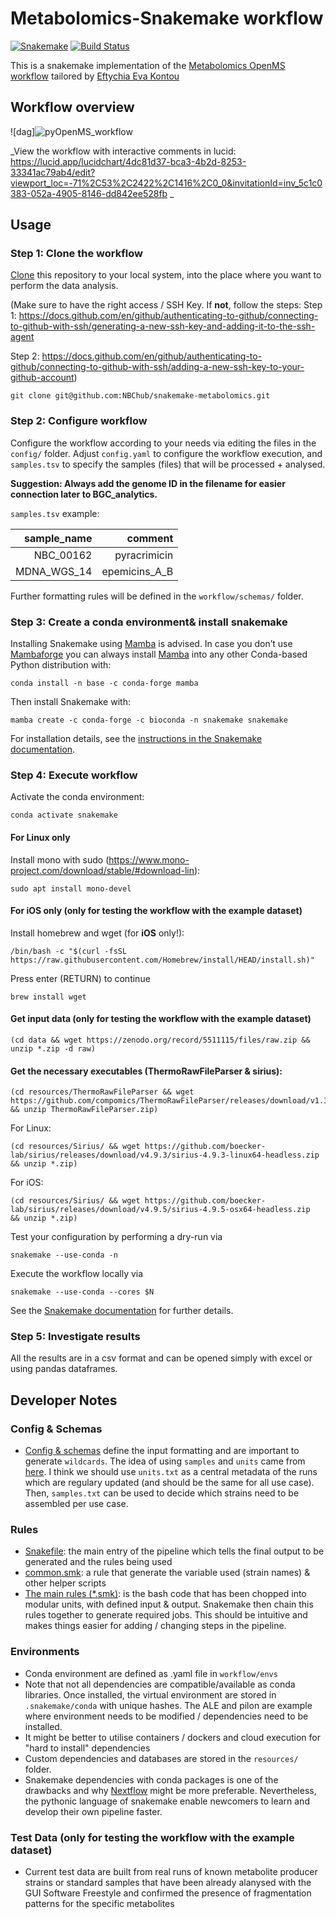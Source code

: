 # Metabolomics-Snakemake workflow
[![Snakemake](https://img.shields.io/badge/snakemake-≥6.7.0-brightgreen.svg)](https://snakemake.bitbucket.io)
[![Build Status](https://travis-ci.org/snakemake-workflows/snakemake-bgc-analytics.svg?branch=master)](https://travis-ci.org/snakemake-workflows/snakemake-bgc-analytics)

This is a snakemake implementation of the [Metabolomics OpenMS workflow](snakemake-metabolomics/workflow/scripts/OpenMSWF.py) tailored by [Eftychia Eva Kontou](https://github.com/eeko-kon)
## Workflow overview
![dag]![pyOpenMS_workflow](https://user-images.githubusercontent.com/54527247/136806110-6b438497-bc48-4867-974b-269e36a2ba66.jpeg)

_View the workflow with interactive comments in lucid: https://lucid.app/lucidchart/4dc81d37-bca3-4b2d-8253-33341ac79ab4/edit?viewport_loc=-71%2C53%2C2422%2C1416%2C0_0&invitationId=inv_5c1c0383-052a-4905-8146-dd842ee528fb _

## Usage
### Step 1: Clone the workflow

[Clone](https://help.github.com/en/articles/cloning-a-repository) this repository to your local system, into the place where you want to perform the data analysis.

(Make sure to have the right access / SSH Key. If **not**, follow the steps:
Step 1: https://docs.github.com/en/github/authenticating-to-github/connecting-to-github-with-ssh/generating-a-new-ssh-key-and-adding-it-to-the-ssh-agent

Step 2: https://docs.github.com/en/github/authenticating-to-github/connecting-to-github-with-ssh/adding-a-new-ssh-key-to-your-github-account)


    git clone git@github.com:NBChub/snakemake-metabolomics.git

### Step 2: Configure workflow

Configure the workflow according to your needs via editing the files in the `config/` folder. Adjust `config.yaml` to configure the workflow execution, and `samples.tsv` to specify the samples (files) that will be processed + analysed. 

**Suggestion: Always add the genome ID in the filename for easier connection later to BGC_analytics.**

`samples.tsv` example:

|  sample_name |       comment                |
|-------------:|-----------------------------:|
| NBC_00162    | pyracrimicin                 |
| MDNA_WGS_14  | epemicins_A_B                |


Further formatting rules will be defined in the `workflow/schemas/` folder.


### Step 3: Create a conda environment& install snakemake

Installing Snakemake using [Mamba](https://github.com/mamba-org/mamba) is advised. In case you don’t use [Mambaforge](https://github.com/conda-forge/miniforge#mambaforge) you can always install [Mamba](https://github.com/mamba-org/mamba) into any other Conda-based Python distribution with:

    conda install -n base -c conda-forge mamba

Then install Snakemake with:

    mamba create -c conda-forge -c bioconda -n snakemake snakemake

For installation details, see the [instructions in the Snakemake documentation](https://snakemake.readthedocs.io/en/stable/getting_started/installation.html).

### Step 4: Execute workflow

Activate the conda environment:

    conda activate snakemake

#### For Linux only 

Install mono with sudo (https://www.mono-project.com/download/stable/#download-lin):

    sudo apt install mono-devel

#### For iOS only (only for testing the workflow with the example dataset)

Install homebrew and wget (for **iOS** only!):

    /bin/bash -c "$(curl -fsSL https://raw.githubusercontent.com/Homebrew/install/HEAD/install.sh)"
    
Press enter (RETURN) to continue 
    
    brew install wget

#### Get input data (only for testing the workflow with the example dataset)

    (cd data && wget https://zenodo.org/record/5511115/files/raw.zip && unzip *.zip -d raw)

#### Get the necessary executables (ThermoRawFileParser & sirius):
    
    (cd resources/ThermoRawFileParser && wget https://github.com/compomics/ThermoRawFileParser/releases/download/v1.3.4/ThermoRawFileParser.zip && unzip ThermoRawFileParser.zip)

For Linux:
    
    (cd resources/Sirius/ && wget https://github.com/boecker-lab/sirius/releases/download/v4.9.3/sirius-4.9.3-linux64-headless.zip  && unzip *.zip)

For iOS:

    (cd resources/Sirius/ && wget https://github.com/boecker-lab/sirius/releases/download/v4.9.5/sirius-4.9.5-osx64-headless.zip  && unzip *.zip)

Test your configuration by performing a dry-run via

    snakemake --use-conda -n

Execute the workflow locally via

    snakemake --use-conda --cores $N

See the [Snakemake documentation](https://snakemake.readthedocs.io/en/stable/executable.html) for further details.

### Step 5: Investigate results
All the results are in a csv format and can be opened simply with excel or using pandas dataframes. 

## Developer Notes
### Config & Schemas
* [Config & schemas](https://snakemake.readthedocs.io/en/stable/snakefiles/configuration.html) define the input formatting and are important to generate `wildcards`. The idea of using `samples` and `units` came from [here](https://github.com/snakemake-workflows/dna-seq-gatk-variant-calling). I think we should use `units.txt` as a central metadata of the runs which are regulary updated (and should be the same for all use case). Then, `samples.txt` can be used to decide which strains need to be assembled per use case. 

### Rules
* [Snakefile](workflow/Snakefile): the main entry of the pipeline which tells the final output to be generated and the rules being used
* [common.smk](workflow/rules/common.smk): a rule that generate the variable used (strain names) & other helper scripts
* [The main rules (*.smk)](workflow/rules/): is the bash code that has been chopped into modular units, with defined input & output. Snakemake then chain this rules together to generate required jobs. This should be intuitive and makes things easier for adding / changing steps in the pipeline.

### Environments
* Conda environment are defined as .yaml file in `workflow/envs`
* Note that not all dependencies are compatible/available as conda libraries. Once installed, the virtual environment are stored in `.snakemake/conda` with unique hashes. The ALE and pilon are example where environment needs to be modified / dependencies need to be installed.
* It might be better to utilise containers / dockers and cloud execution for "hard to install" dependencies
* Custom dependencies and databases are stored in the `resources/` folder.
* Snakemake dependencies with conda packages is one of the drawbacks and why [Nextflow](https://www.nextflow.io/) might be more preferable. Nevertheless, the pythonic language of snakemake enable newcomers to learn and develop their own pipeline faster.

### Test Data (only for testing the workflow with the example dataset)
* Current test data are built from real runs of known metabolite producer strains or standard samples that have been already alanysed with the GUI Software Freestyle and confirmed the presence of fragmentation patterns for the specific metabolites


